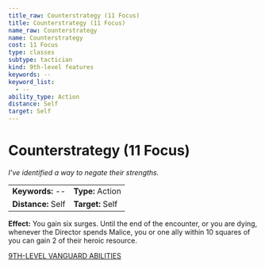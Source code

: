 ```yaml
---
title_raw: Counterstrategy (11 Focus)
title: Counterstrategy (11 Focus)
name_raw: Counterstrategy
name: Counterstrategy
cost: 11 Focus
type: classes
subtype: tactician
kind: 9th-level features
keywords: --
keyword_list:
  - --
ability_type: Action
distance: Self
target: Self
---
```


# Counterstrategy (11 Focus)

*I've identified a way to negate their strengths.*

|                    |                  |
| :----------------- | :--------------- |
| **Keywords:** --   | **Type:** Action |
| **Distance:** Self | **Target:** Self |

**Effect:** You gain six surges. Until the end of the encounter, or you are dying, whenever the Director spends Malice, you or one ally within 10 squares of you can gain 2 of their heroic resource.

[9TH-LEVEL VANGUARD ABILITIES](./9th-Level%20Vanguard%20Abilities.md)
